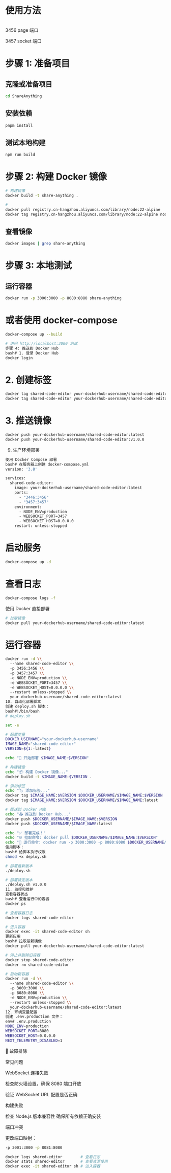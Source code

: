 # 使用方法

```bash

```
3456 page 端口

3457 socket 端口

# 步骤 1: 准备项目

## 克隆或准备项目

```bash
cd ShareAnything
```

## 安装依赖

```bash
pnpm install
```

## 测试本地构建
```bash
npm run build
```

# 步骤 2: 构建 Docker 镜像

```bash
# 构建镜像
docker build -t share-anything .

# 
docker pull registry.cn-hangzhou.aliyuncs.com/library/node:22-alpine
docker tag registry.cn-hangzhou.aliyuncs.com/library/node:22-alpine node:22-alpine

```

## 查看镜像

```bash
docker images | grep share-anything
```

# 步骤 3: 本地测试

## 运行容器

```bash
docker run -p 3000:3000 -p 8080:8080 share-anything
```

# 或者使用 docker-compose

```bash
docker-compose up --build

# 访问 http://localhost:3000 测试
步骤 4: 推送到 Docker Hub
bash# 1. 登录 Docker Hub
docker login
```

# 2. 创建标签
```bash
docker tag shared-code-editor your-dockerhub-username/shared-code-editor:latest
docker tag shared-code-editor your-dockerhub-username/shared-code-editor:v1.0.0
```

# 3. 推送镜像

```bash
docker push your-dockerhub-username/shared-code-editor:latest
docker push your-dockerhub-username/shared-code-editor:v1.0.0
```

9. 生产环境部署

```bash
使用 Docker Compose 部署
bash# 在服务器上创建 docker-compose.yml
version: '3.8'

services:
  shared-code-editor:
    image: your-dockerhub-username/shared-code-editor:latest
    ports:
      - "3446:3456"
      - "3457:3457"
    environment:
      - NODE_ENV=production
      - WEBSOCKET_PORT=3457
      - WEBSOCKET_HOST=0.0.0.0
    restart: unless-stopped
```

# 启动服务

```bash
docker-compose up -d
```

# 查看日志

```bash
docker-compose logs -f
```

使用 Docker 直接部署

```bash
# 拉取镜像
docker pull your-dockerhub-username/shared-code-editor:latest
```
# 运行容器
```bash
docker run -d \\
  --name shared-code-editor \\
  -p 3456:3456 \\
  -p 3457:3457 \\
  -e NODE_ENV=production \\
  -e WEBSOCKET_PORT=3457 \\
  -e WEBSOCKET_HOST=0.0.0.0 \\
  --restart unless-stopped \\
  your-dockerhub-username/shared-code-editor:latest
10. 自动化部署脚本
创建 deploy.sh 脚本：
bash#!/bin/bash
# deploy.sh

set -e

# 配置变量
DOCKER_USERNAME="your-dockerhub-username"
IMAGE_NAME="shared-code-editor"
VERSION=${1:-latest}

echo "🚀 开始部署 $IMAGE_NAME:$VERSION"

# 构建镜像
echo "📦 构建 Docker 镜像..."
docker build -t $IMAGE_NAME:$VERSION .

# 添加标签
echo "🏷️ 添加标签..."
docker tag $IMAGE_NAME:$VERSION $DOCKER_USERNAME/$IMAGE_NAME:$VERSION
docker tag $IMAGE_NAME:$VERSION $DOCKER_USERNAME/$IMAGE_NAME:latest

# 推送到 Docker Hub
echo "📤 推送到 Docker Hub..."
docker push $DOCKER_USERNAME/$IMAGE_NAME:$VERSION
docker push $DOCKER_USERNAME/$IMAGE_NAME:latest

echo "✅ 部署完成！"
echo "🌐 拉取命令: docker pull $DOCKER_USERNAME/$IMAGE_NAME:$VERSION"
echo "🔗 运行命令: docker run -p 3000:3000 -p 8080:8080 $DOCKER_USERNAME/$IMAGE_NAME:$VERSION"
使用脚本：
bash# 给脚本执行权限
chmod +x deploy.sh

# 部署最新版本
./deploy.sh

# 部署特定版本
./deploy.sh v1.0.0
11. 监控和维护
查看容器状态
bash# 查看运行中的容器
docker ps

# 查看容器日志
docker logs shared-code-editor

# 进入容器
docker exec -it shared-code-editor sh
更新应用
bash# 拉取最新镜像
docker pull your-dockerhub-username/shared-code-editor:latest

# 停止并删除旧容器
docker stop shared-code-editor
docker rm shared-code-editor

# 启动新容器
docker run -d \\
  --name shared-code-editor \\
  -p 3000:3000 \\
  -p 8080:8080 \\
  -e NODE_ENV=production \\
  --restart unless-stopped \\
  your-dockerhub-username/shared-code-editor:latest
12. 环境变量配置
创建 .env.production 文件：
env# .env.production
NODE_ENV=production
WEBSOCKET_PORT=8080
WEBSOCKET_HOST=0.0.0.0
NEXT_TELEMETRY_DISABLED=1
```

🔧 故障排除

常见问题

WebSocket 连接失败

检查防火墙设置，确保 8080 端口开放

验证 WebSocket URL 配置是否正确

构建失败

检查 Node.js 版本兼容性
确保所有依赖正确安装


端口冲突

更改端口映射：

```bash
-p 3001:3000 -p 8081:8080
```



```bash
docker logs shared-editor        # 查看日志
docker stats shared-editor       # 查看资源使用
docker exec -it shared-editor sh # 进入容器
```